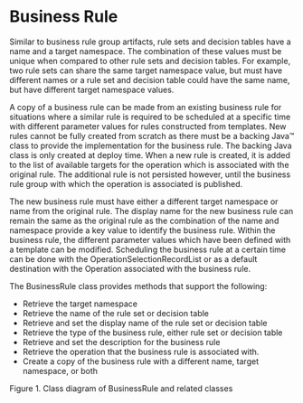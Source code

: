 <!-- image -->

# Business Rule

Similar to business rule group artifacts, rule sets and decision tables have a name and a target
namespace. The combination of these values must be unique when compared to other rule sets and
decision tables. For example, two rule sets can share the same target namespace value, but must have
different names or a rule set and decision table could have the same name, but have different target
namespace values.

A copy of a business rule can be made from an existing business rule for situations where a
similar rule is required to be scheduled at a specific time with different parameter values for
rules constructed from templates. New rules cannot be fully created from scratch as there must be a
backing Java™ class to provide the implementation for the business rule. The backing Java class is
only created at deploy time. When a new rule is created, it is added to the list of available
targets for the operation which is associated with the original rule. The additional rule is not
persisted however, until the business rule group with which the operation is associated is
published.

The new business rule must have either a different target namespace or name from the original
rule. The display name for the new business rule can remain the same as the original rule as the
combination of the name and namespace provide a key value to identify the business rule. Within the
business rule, the different parameter values which have been defined with a template can be
modified. Scheduling the business rule at a certain time can be done with the
OperationSelectionRecordList or as a default destination with the Operation associated with the
business rule.

The BusinessRule class provides methods that support the following:

- Retrieve the target namespace
- Retrieve the name of the rule set or decision table
- Retrieve and set the display name of the rule set or decision table
- Retrieve the type of the business rule, either rule set or decision table
- Retrieve and set the description for the business rule
- Retrieve the operation that the business rule is associated with.
- Create a copy of the business rule with a different name, target namespace, or both

Figure 1. Class diagram of BusinessRule and related classes

<!-- image -->